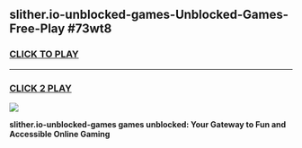 
## slither.io-unblocked-games-Unblocked-Games-Free-Play #73wt8
<h3>
<a href="https://us.freeplayer.one?title=slither.io-unblocked-games&ref=9M">CLICK TO PLAY</a></h3>
<hr>

<h3>
<a href="https://us.freeplayer.one?title=slither.io-unblocked-games&ref=9M">CLICK 2 PLAY</a>
  
</h3>

<a href="https://us.freeplayer.one?title=slither.io-unblocked-games&ref=9M"><img src="https://clearcache.store/games.png"></a>


**slither.io-unblocked-games games unblocked: Your Gateway to Fun and Accessible Online Gaming**
